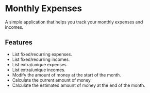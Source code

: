 # Monthly Expenses

A simple application that helps you track your monthly expenses and incomes.

## Features

- List fixed/recurring expenses.
- List fixed/recurring incomes.
- List extra/unique expenses.
- List extra/unique incomes.
- Modify the amount of money at the start of the month.
- Calculate the current amount of money.
- Calculate the estimated amount of money at the end of the month.